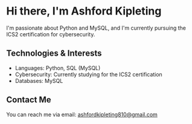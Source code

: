 # Hi there, I'm Ashford Kipleting  

I'm passionate about Python and MySQL, and I'm currently pursuing the ICS2 certification for cybersecurity.  

## Technologies & Interests  
- Languages: Python, SQL (MySQL)  
- Cybersecurity: Currently studying for the ICS2 certification  
- Databases: MySQL  

## Contact Me  
You can reach me via email: ashfordkipleting810@gmail.com  


